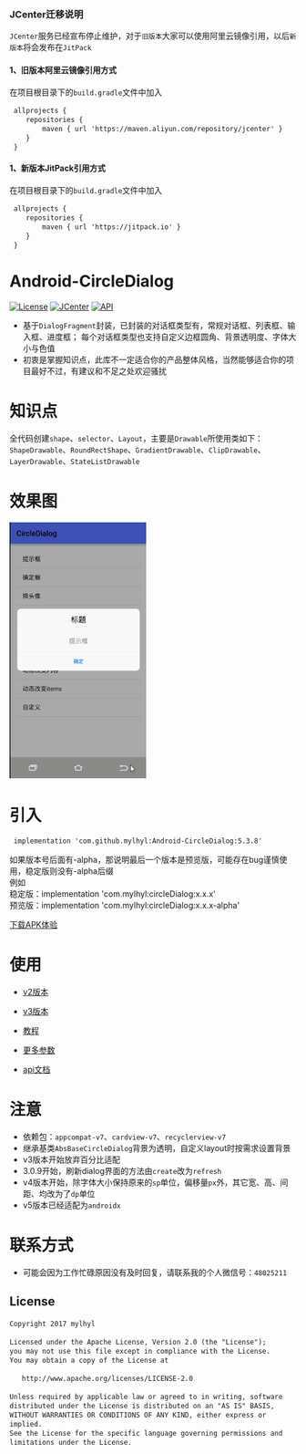 ### JCenter迁移说明
 `JCenter`服务已经宣布停止维护，对于`旧版本`大家可以使用阿里云镜像引用，以后`新版本`将会发布在`JitPack`
 #### 1、旧版本阿里云镜像引用方式
 在项目根目录下的`build.gradle`文件中加入
```
 allprojects {
    repositories {
        maven { url 'https://maven.aliyun.com/repository/jcenter' }
    }
 }
```
 #### 1、新版本JitPack引用方式
 在项目根目录下的`build.gradle`文件中加入
```
 allprojects {
    repositories {
        maven { url 'https://jitpack.io' }
    }
 }
```

# Android-CircleDialog

[![License](https://img.shields.io/badge/License%20-Apache%202-337ab7.svg)](https://www.apache.org/licenses/LICENSE-2.0)
[![JCenter](https://img.shields.io/badge/JCenter-5.0.0-blue.svg)](https://bintray.com/mylhyl/maven/circleDialog/_latestVersion)
[![API](https://img.shields.io/badge/API-16%2B-brightgreen.svg?style=flat)](https://android-arsenal.com/api?level=16)

 * 基于`DialogFragment`封装，已封装的对话框类型有，常规对话框、列表框、输入框、进度框；
 每个对话框类型也支持自定义边框圆角、背景透明度、字体大小与色值
 * 初衷是掌握知识点，此库不一定适合你的产品整体风格，当然能够适合你的项目最好不过，有建议和不足之处欢迎骚扰

# 知识点
  全代码创建`shape`、`selector`、`Layout`，主要是`Drawable`所使用类如下：
  `ShapeDrawable`、`RoundRectShape`、`GradientDrawable`、`ClipDrawable`、`LayerDrawable`、`StateListDrawable`

# 效果图
<img src="preview/gif.gif" width="240px"/>

# 引入
```xml
 implementation 'com.github.mylhyl:Android-CircleDialog:5.3.8'
```
如果版本号后面有-alpha，那说明最后一个版本是预览版，可能存在bug谨慎使用，稳定版则没有-alpha后缀  
例如  
稳定版：implementation 'com.mylhyl:circleDialog:x.x.x'  
预览版：implementation 'com.mylhyl:circleDialog:x.x.x-alpha'

[下载APK体验](https://www.90pan.com/b2136007)

# 使用
* [v2版本](https://github.com/mylhyl/Android-CircleDialog/tree/v2)
* [v3版本](https://github.com/mylhyl/Android-CircleDialog/tree/v3)
* [教程](https://github.com/mylhyl/Android-CircleDialog/wiki)

* [更多参数](https://github.com/mylhyl/Android-CircleDialog/tree/master/circledialog/src/main/java/com/mylhyl/circledialog/params)
* [api文档](https://mylhyl.github.io/Android-CircleDialog/)

# 注意
 * 依赖包：`appcompat-v7`、`cardview-v7`、`recyclerview-v7`
 * 继承基类`AbsBaseCircleDialog`背景为透明，自定义layout时按需求设置背景
 * v3版本开始放弃百分比适配
 * 3.0.9开始，刷新dialog界面的方法由`create`改为`refresh`
 * v4版本开始，除字体大小保持原来的`sp`单位，偏移量`px`外，其它宽、高、间距、均改为了`dp`单位
 * v5版本已经适配为`androidx`

# 联系方式
 * 可能会因为工作忙碌原因没有及时回复，请联系我的个人微信号：`48025211`

License
-------

    Copyright 2017 mylhyl

    Licensed under the Apache License, Version 2.0 (the "License");
    you may not use this file except in compliance with the License.
    You may obtain a copy of the License at

       http://www.apache.org/licenses/LICENSE-2.0

    Unless required by applicable law or agreed to in writing, software
    distributed under the License is distributed on an "AS IS" BASIS,
    WITHOUT WARRANTIES OR CONDITIONS OF ANY KIND, either express or implied.
    See the License for the specific language governing permissions and
    limitations under the License.
